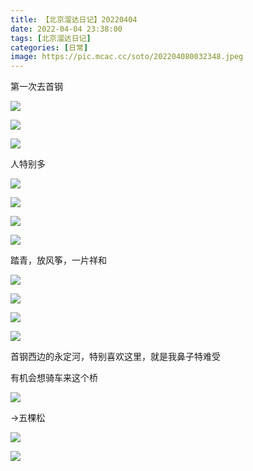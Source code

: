 ```yaml
---
title: 【北京溜达日记】20220404
date: 2022-04-04 23:38:00
tags: [北京溜达日记]
categories: [日常]
image: https://pic.mcac.cc/soto/202204080032348.jpeg
---
```


第一次去首钢

![](https://pic.mcac.cc/soto/202204080031694.jpeg)

![](https://pic.mcac.cc/soto/202204080031739.jpeg)

![](https://pic.mcac.cc/soto/202204080031697.jpeg)

人特别多

![](https://pic.mcac.cc/soto/202204080031788.jpeg)

![](https://pic.mcac.cc/soto/202204080031301.jpeg)

![](https://pic.mcac.cc/soto/202204080031996.jpeg)

![](https://pic.mcac.cc/soto/202204080031072.jpeg)

踏青，放风筝，一片祥和

![](https://pic.mcac.cc/soto/202204080031587.jpeg)

![](https://pic.mcac.cc/soto/202204080032099.jpeg)

![](https://pic.mcac.cc/soto/202204080032410.jpeg)

![](https://pic.mcac.cc/soto/202204080032891.jpeg)

首钢西边的永定河，特别喜欢这里，就是我鼻子特难受

有机会想骑车来这个桥

![](https://pic.mcac.cc/soto/202204080032348.jpeg)

->五棵松

![](https://pic.mcac.cc/soto/202204080033150.jpeg)

![](https://pic.mcac.cc/soto/202204080033311.jpeg)
